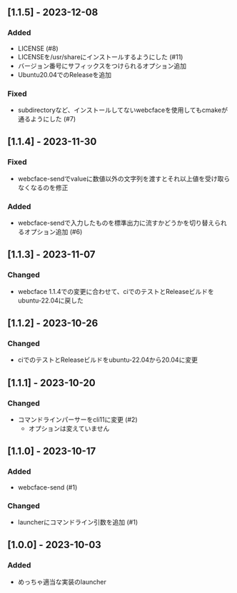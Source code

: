 ## [1.1.5] - 2023-12-08
### Added
* LICENSE (#8)
* LICENSEを/usr/shareにインストールするようにした (#11)
* バージョン番号にサフィックスをつけられるオプション追加
* Ubuntu20.04でのReleaseを追加

### Fixed
* subdirectoryなど、インストールしてないwebcfaceを使用してもcmakeが通るようにした (#7)

## [1.1.4] - 2023-11-30
### Fixed
* webcface-sendでvalueに数値以外の文字列を渡すとそれ以上値を受け取らなくなるのを修正
### Added
* webcface-sendで入力したものを標準出力に流すかどうかを切り替えられるオプション追加 (#6)

## [1.1.3] - 2023-11-07
### Changed
* webcface 1.1.4での変更に合わせて、ciでのテストとReleaseビルドをubuntu-22.04に戻した

## [1.1.2] - 2023-10-26
### Changed
* ciでのテストとReleaseビルドをubuntu-22.04から20.04に変更

## [1.1.1] - 2023-10-20
### Changed
* コマンドラインパーサーをcli11に変更 (#2)
	* オプションは変えていません

## [1.1.0] - 2023-10-17
### Added
* webcface-send (#1)
### Changed
* launcherにコマンドライン引数を追加 (#1)

## [1.0.0] - 2023-10-03
### Added
* めっちゃ適当な実装のlauncher
